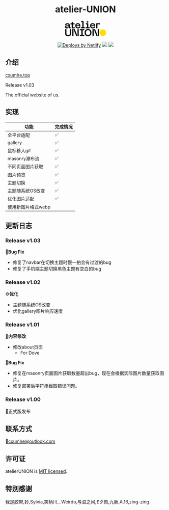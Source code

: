 <div align="center">
<h1>atelier-UNION</h1>
<a href="https://cxumhe.top">
<img src="./image/atelier-union.svg" width="130px"/>
</a>

<a href="https://www.netlify.com" aria-label="Deploys by Netlify"><img src="https://www.netlify.com/img/global/badges/netlify-color-accent.svg" alt="Deploys by Netlify" width="114" height="51"></a>
<a href="https://app.netlify.com/sites/atelier-union/deploys" ><img src="https://api.netlify.com/api/v1/badges/723aec1b-0346-49b1-8007-4dab8c5f1f8b/deploy-status" style="max-width: 100%;"></a>
<a href="#许可证"><img src="https://img.shields.io/github/license/sourcerer-io/hall-of-fame.svg?colorB=ff0000" style="max-width: 100%;"></a>
</div>

## 介绍

[cxumhe.top](https://cxumhe.top)

Release v1.03

The official website of us.
## 实现

|功能|完成情况|
|-|-|
|全平台适配|✅|
|gallery|✅|
|鼠标移入gif|✅|
|masonry瀑布流|✅|
|不同页面图片获取|✅|
|图片预览|✅|
|主题切换|✅|
|主题随系统OS改变|✅|
|优化图片适配|✅|
|使用新图片格式webp||


## 更新日志

### Release v1.03
🐛**Bug Fix**
- 修复了navbar在切换主题时慢一拍会有过渡的bug
- 修复了手机端主题切换黑色主题有空白的bug
### Release v1.02
⚙️**优化**
- 主题随系统OS改变
- 优化gallery图片响应速度
### Release v1.01
📜**内容修改**
- 修改about页面
    - For Dove

🐛**Bug Fix**
- 修复在masonry页面图片获取数量超出bug，现在会根据实际图片数量获取图片。
- 修复部署后字符串截取错误问题。
### Release v1.00

🎉正式版发布
## 联系方式

📧cxumhe@outlook.com

## 许可证
atelierUNION is [MIT licensed](./LICENSE).
## 特别感谢

我是胶带,铃,Sylvia,笑柄川,..Weirdo,与浪之间,£夕颜,九厥,A.16,zing-zing.